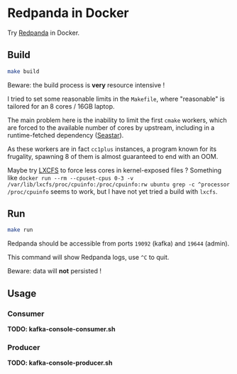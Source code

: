 # Redpanda in Docker

Try [Redpanda](https://github.com/vectorizedio/redpanda) in Docker.

## Build

```sh
make build
```

Beware: the build process is **very** resource intensive !

I tried to set some reasonable limits in the `Makefile`, where "reasonable" is tailored for an 8 cores / 16GB laptop.

The main problem here is the inability to limit the first `cmake` workers, which are forced to the available number of cores by upstream, including in a runtime-fetched dependency ([Seastar](https://github.com/scylladb/seastar)).

As these workers are in fact `cc1plus` instances, a program known for its frugality, spawning 8 of them is almost guaranteed to end with an OOM.

Maybe try [LXCFS](https://github.com/lxc/lxcfs) to force less cores in kernel-exposed files ? Something like `docker run --rm --cpuset-cpus 0-3 -v /var/lib/lxcfs/proc/cpuinfo:/proc/cpuinfo:rw ubuntu grep -c ^processor /proc/cpuinfo` seems to work, but I have not yet tried a build with `lxcfs`.

## Run

```sh
make run
```

Redpanda should be accessible from ports `19092` (kafka) and `19644` (admin).

This command will show Redpanda logs, use `^C` to quit.

Beware: data will **not** persisted !

## Usage

### Consumer

**TODO: kafka-console-consumer.sh**

### Producer

**TODO: kafka-console-producer.sh**
